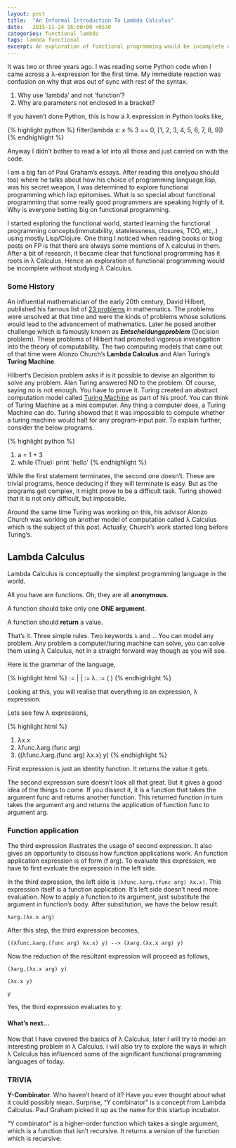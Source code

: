 ```yaml
---
layout: post
title:  "An Informal Introduction To Lambda Calculus"
date:   2015-11-24 16:00:00 +0530
categories: functional lambda
tags: lambda functional
excerpt: An exploration of functional programming would be incomplete without studying λ Calculus.
---
```


It was two or three years ago. I was reading some Python code when I came across a λ-expression for the first time. My immediate reaction was confusion on why that was out of sync with rest of the syntax.

1. Why use ‘lambda’ and not ‘function’?
2. Why are parameters not enclosed in a bracket?

If you haven’t done Python, this is how a λ expression in Python looks like,

{% highlight python %}
filter(lambda x: x % 3 == 0, [1, 2, 3, 4, 5, 6, 7, 8, 9])
{% endhighlight %}

Anyway I didn’t bother to read a lot into all those and just carried on with the code.

I am a big fan of Paul Graham’s essays. After reading this one(you should too) where he talks about how his choice of programming language,lisp, was his secret weapon, I was determined to explore functional programming which lisp epitomises. What is so special about functional programming that some really good programmers are speaking highly of it. Why is everyone betting big on functional programming.

I started exploring the functional world, started learning the functional programming concepts(immutability, statelessness, closures, TCO, etc,.) using mostly Lisp/Clojure. One thing I noticed when reading books or blog posts on FP is that there are always some mentions of λ calculus in them. After a bit of research, it became clear that functional programming has it roots in λ Calculus. Hence an exploration of functional programming would be incomplete without studying λ Calculus.

### Some History

An influential mathematician of the early 20th century, David Hilbert, published his famous list of [23 problems](https://www.wikiwand.com/en/Hilbert%27s_problems) in mathematics. The problems were unsolved at that time and were the kinds of problems whose solutions would lead to the advancement of mathematics. Later he posed another challenge which is famously known as ***Entscheidungsproblem*** (Decision problem). These problems of Hilbert had promoted vigorous investigation into the theory of computability. The two computing models that came out of that time were Alonzo Church’s **Lambda Calculus** and Alan Turing’s **Turing Machine**.

Hilbert’s Decision problem asks if is it possible to devise an algorithm to solve any problem. Alan Turing answered NO to the problem. Of course, saying no is not enough. You have to prove it. Turing created an abstract computation model called [Turing Machine](https://en.wikipedia.org/wiki/Turing_machine) as part of his proof. You can think of Turing Machine as a mini computer. Any thing a computer does, a Turing Machine can do.
Turing showed that it was impossible to compute whether a turing machine would halt for any program-input pair. To explain further, consider the below programs.

{% highlight python %}
1) a = 1 + 3
2) while (True): print 'hello'
{% endhighlight %}

While the first statement terminates, the second one doesn’t. These are trivial programs, hence deducing if they will terminate is easy. But as the programs get complex, it might prove to be a difficult task. Turing showed that it is not only difficult, but impossible.

Around the same time Turing was working on this, his advisor Alonzo Church was working on another model of computation called λ Calculus which is the subject of this post. Actually, Church’s work started long before Turing’s.

## Lambda Calculus

Lambda Calculus is conceptually the simplest programming language in the world.

All you have are functions. Oh, they are all **anonymous**.

A function should take only one **ONE argument**.

A function should **return** a value.


That’s it. Three simple rules. Two keywords `λ` and `.`. You can model any problem. Any problem a computer/turing machine can solve, you can solve them using λ Calculus, not in a straight forward way though as you will see.

Here is the grammar of the language,

{% highlight html %}
<expression>   := <name> | <function> | <application>
<function>     := λ<name>.<expression>
<application>  := (<expression> <expression>)
{% endhighlight %}

Looking at this, you will realise that everything is an expression, λ expression.

Lets see few λ expressions,

{% highlight html %}
1) λx.x
2) λfunc.λarg.(func arg)
3) ((λfunc.λarg.(func arg) λx.x) y)
{% endhighlight %}

First expression is just an identity function. It returns the value it gets.

The second expression sure doesn’t look all that great. But it gives a good idea of the things to come. If you dissect it, it is a function that takes the argument func and returns another function. This returned function in turn takes the argument arg and returns the application of function func to argument arg.

### Function application

The third expression illustrates the usage of second expression. It also gives an opportunity to discuss how function applications work. An function application expression is of form (f arg). To evaluate this expression, we have to first evaluate the expression in the left side.

In the third expression, the left side is `(λfunc.λarg.(func arg) λx.x)`.
This expression itself is a function application. It’s left side doesn’t need more evaluation. Now to apply a function to its argument, just substitute the argument in function’s body. After substitution, we have the below result.

`λarg.(λx.x arg)`

After this step, the third expression becomes,

`((λfunc.λarg.(func arg) λx.x) y) --> (λarg.(λx.x arg) y)`

Now the reduction of the resultant expression will proceed as follows,

`(λarg.(λx.x arg) y)`

`(λx.x y)`

`y`

Yes, the third expression evaluates to y.

#### What’s next…

Now that I have covered the basics of λ Calculus, later I will try to model an interesting problem in λ Calculus. I will also try to explore the ways in which λ Calculus has influenced some of the significant functional programming languages of today.

### TRIVIA

**Y-Combinator**.
 Who haven’t heard of it? Have you ever thought about what it could possibly mean. Surprise, “Y combinator” is a concept from Lambda Calculus. Paul Graham picked it up as the name for this startup incubator.

“Y combinator” is a higher-order function which takes a single argument, which is a function that isn’t recursive. It returns a version of the function which is recursive.